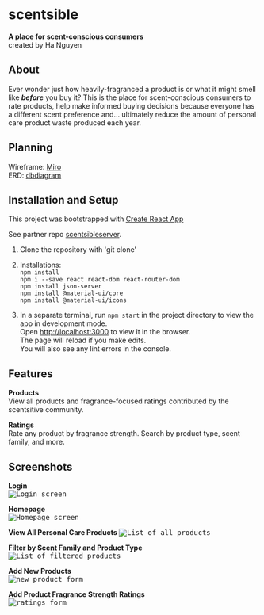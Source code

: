 # scentsible
**A place for scent-conscious consumers** <br/>
created by Ha Nguyen

## About
Ever wonder just how heavily-fragranced a product is or what it might smell like ***before*** you buy it? This is the place for scent-conscious consumers to rate products, help make informed buying decisions because everyone has a different scent preference and… ultimately reduce the amount of personal care product waste produced each year. 

## Planning
Wireframe: [Miro](https://res.cloudinary.com/djxxamywv/image/upload/v1607649907/github/miro_scentsible_vispli.png) <br/>
ERD: [dbdiagram](https://res.cloudinary.com/djxxamywv/image/upload/v1607700927/github/dbdiagram_scentsible_r0gnih.png) <br/>

## Installation and Setup
This project was bootstrapped with [Create React App](https://github.com/facebook/create-react-app)

See partner repo [scentsibleserver](https://github.com/justha/scentsibleserver).

1. Clone the repository with 'git clone' <br/>
1. Installations: <br/>
`npm install` <br />
`npm i --save react react-dom react-router-dom` <br />
`npm install json-server` <br />
`npm install @material-ui/core` <br />
`npm install @material-ui/icons` <br />

1. In a separate terminal, run `npm start` in the project directory to view the app in development mode.<br />
Open [http://localhost:3000](http://localhost:3000) to view it in the browser. <br />
The page will reload if you make edits. <br />
You will also see any lint errors in the console. <br />

## Features
**Products** <br/>
View all products and fragrance-focused ratings contributed by the scentsitive community. <br/>

**Ratings** <br/>
Rate any product by fragrance strength. Search by product type, scent family, and more. <br/>

## Screenshots
**Login** <br/>
<kbd><img src="https://res.cloudinary.com/djxxamywv/image/upload/v1615843217/scentsible/screenshots/login_rse1vf.png?raw=true" alt="Login screen"/></kbd>

**Homepage** <br/>
<kbd><img src="https://res.cloudinary.com/djxxamywv/image/upload/v1615843220/scentsible/screenshots/homepage_uvutl9.png?raw=true" alt="Homepage screen"/></kbd>
<br/>

**View All Personal Care Products** 
<kbd><img src="https://res.cloudinary.com/djxxamywv/image/upload/v1615843567/scentsible/screenshots/list_bfrwu1.png?raw=true" alt="List of all products"/></kbd>
<br/>

**Filter by Scent Family and Product Type** <br/>
<kbd><img src="https://res.cloudinary.com/djxxamywv/image/upload/v1615843570/scentsible/screenshots/filters_uahwpv.png?raw=true" alt="List of filtered products"/></kbd>
<br/>

**Add New Products** <br/>
<kbd><img src="https://res.cloudinary.com/djxxamywv/image/upload/v1615843592/scentsible/screenshots/products_zdvfdr.png?raw=true" alt="new product form"/></kbd>
<br/>

**Add Product Fragrance Strength Ratings** <br/>
<kbd><img src="https://res.cloudinary.com/djxxamywv/image/upload/v1615843595/scentsible/screenshots/ratings_r4dzqz.png?raw=true" alt="ratings form"/></kbd>
<br/>
